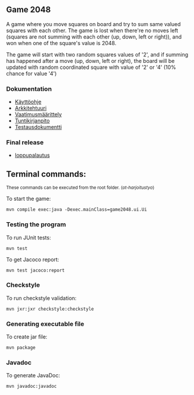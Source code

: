 ## Game 2048

A game where you move squares on board and try to sum same valued squares with each other. The game is lost when there're no moves left (squares are not summing with each other (up, down, left or right)), and won when one of the square's value is 2048.

The game will start with two random squares values of '2', and if summing has happened after a move (up, down, left or right), the board will be updated with random coordinated square with value of '2' or '4' (10% chance for value '4')

### Dokumentation
* [Käyttöohje](https://github.com/eherra/ot-harjoitustyo/blob/main/dokumentaatio/kayttoohje.md)
* [Arkkitehtuuri](https://github.com/eherra/ot-harjoitustyo/blob/main/dokumentaatio/arkkitehtuuri.md)
* [Vaatimusmäärittely](https://github.com/eherra/ot-harjoitustyo/blob/main/dokumentaatio/vaatimusmaarittely.md)
* [Tuntikirjanpito](https://github.com/eherra/ot-harjoitustyo/blob/main/dokumentaatio/tuntikirjanpito.md)
* [Testausdokumentti](https://github.com/eherra/ot-harjoitustyo/blob/main/dokumentaatio/testausdokumentti.md)

### Final release
* [loppupalautus](https://github.com/eherra/ot-harjoitustyo/releases/tag/loppupalautus2)

## Terminal commands:
<sub>These commands can be executed from the root folder. (_ot-harjoitustyo_)<sub>

To start the game:
```console
mvn compile exec:java -Dexec.mainClass=game2048.ui.Ui
```

### Testing the program
To run JUnit tests:
```console
mvn test
```

To get Jacoco report:
```console
mvn test jacoco:report
```

### Checkstyle
To run checkstyle validation:
```console
mvn jxr:jxr checkstyle:checkstyle
```

### Generating executable file
To create jar file:
```console
mvn package
```

### Javadoc
To generate JavaDoc:
```console
mvn javadoc:javadoc
```

